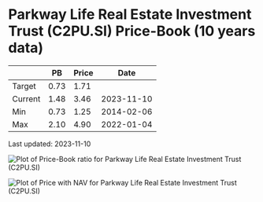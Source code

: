 # Parkway Life Real Estate Investment Trust (C2PU.SI) Price-Book (10 years data)

|     | PB   | Price | Date       |
|-----|------|-------|------------|
| Target | 0.73 | 1.71  |  |
| Current | 1.48 | 3.46  | 2023-11-10 |
| Min | 0.73 | 1.25  | 2014-02-06 |
| Max | 2.10 | 4.90  | 2022-01-04 |

Last updated: 2023-11-10

![Plot of Price-Book ratio for Parkway Life Real Estate Investment Trust (C2PU.SI)](C2PU_pb_10.png)

![Plot of Price with NAV for Parkway Life Real Estate Investment Trust (C2PU.SI)](C2PU_price_nav_10.png)
